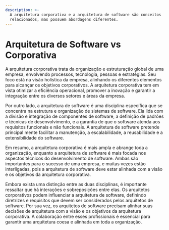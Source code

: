 ```yaml
---
description: >-
  A arquitetura corporativa e a arquitetura de software são conceitos
  relacionados, mas possuem abordagens diferentes.
---
```


# Arquitetura de Software vs Corporativa

A arquitetura corporativa trata da organização e estruturação global de uma empresa, envolvendo processos, tecnologia, pessoas e estratégias. Seu foco está na visão holística da empresa, alinhando os diferentes elementos para alcançar os objetivos corporativos. A arquitetura corporativa tem em vista otimizar a eficiência operacional, promover a inovação e garantir a integração entre os diversos setores e áreas da empresa.

Por outro lado, a arquitetura de software é uma disciplina específica que se concentra na estrutura e organização de sistemas de software. Ela lida com a divisão e integração de componentes de software, a definição de padrões e técnicas de desenvolvimento, e a garantia de que o software atenda aos requisitos funcionais e não funcionais. A arquitetura de software pretende principal mente facilitar a manutenção, a escalabilidade, a reusabilidade e a extensibilidade do software.

Em resumo, a arquitetura corporativa é mais ampla e abrange toda a organização, enquanto a arquitetura de software é mais focada nos aspectos técnicos do desenvolvimento de software. Ambas são importantes para o sucesso de uma empresa, e muitas vezes estão interligadas, pois a arquitetura de software deve estar alinhada com a visão e os objetivos da arquitetura corporativa.

Embora exista uma distinção entre as duas disciplinas, é importante ressaltar que há interações e sobreposições entre elas. Os arquitetos corporativos podem influenciar a arquitetura de software, definindo diretrizes e requisitos que devem ser considerados pelos arquitetos de software. Por sua vez, os arquitetos de software precisam alinhar suas decisões de arquitetura com a visão e os objetivos da arquitetura corporativa. A colaboração entre esses profissionais é essencial para garantir uma arquitetura coesa e alinhada em toda a organização.
